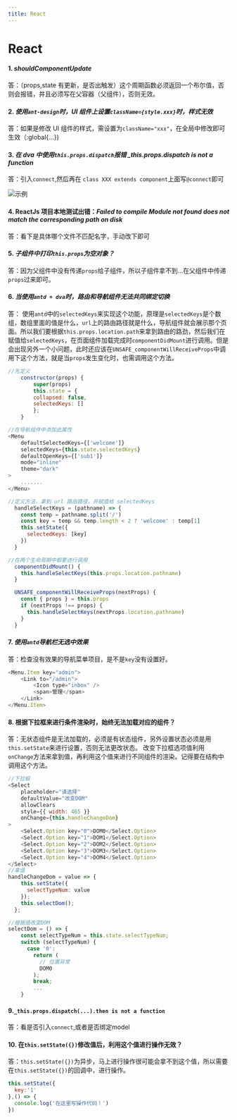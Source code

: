 ```yaml
---
title: React
---
```


# React

#### 1. _shouldComponentUpdate_

答：（props,state 有更新，是否出触发）这个周期函数必须返回一个布尔值，否则会报错，并且必须写在父容器（父组件），否则无效。

#### 2. _使用`ant-design`时，UI 组件上设置`className={style.xxx}`时，样式无效_

答：如果是修改 UI 组件的样式，需设置为`className="xxx"`，在全局中修改即可生效（:global{...})

#### 3. _在 dva 中使用`this.props.dispatch`报错 \_this.props.dispatch is not a function_

答：引入`connect`,然后再在 `class XXX extends component`上面写`@connect`即可

![示例](../.vuepress/public/imgs/react-01.png)

#### 4. ReactJs 项目本地测试出错：_Failed to compile Module not found does not match the corresponding path on disk_

答：看下是具体哪个文件不匹配名字，手动改下即可

#### 5. _子组件中打印`this.props`为空对象？_

答：因为父组件中没有传递`props`给子组件，所以子组件拿不到...在父组件中传递`props`过来即可。

#### 6. _当使用`antd + dva`时，路由和导航组件无法共同绑定切换_

答： 使用`antd`中的`selectedKeys`来实现这个功能，原理是`selectedKeys`是个数组，数组里面的值是什么，`url`上的路由路径就是什么，导航组件就会展示那个页面。所以我们要根据`this.props.location.path`来拿到路由的路劲，然后我们在赋值给`selectedKeys`，在页面组件加载完成时`componentDidMount`进行调用。但是会出现另外一个小问题，此时还应该在`UNSAFE_componentWillReceiveProps`中调用下这个方法，就是当`props`发生变化时，也需调用这个方法。

```js
//先定义
    constructor(props) {
        super(props)
        this.state = {
        collapsed: false,
        selectedKeys: []
        };
    }
```

```js
//在导航组件中添加此属性
<Menu
    defaultSelectedKeys={['welcome']}
    selectedKeys={this.state.selectedKeys}
    defaultOpenKeys={['sub1']}
    mode="inline"
    theme="dark"
>
    .......
</Menu>
```

```js
//定义方法，拿到 url 路由路径，并赋值给 selectedKeys
  handleSelectKeys = (pathname) => {
    const temp = pathname.split('/')
    const key = temp && temp.length < 2 ? 'welcome' : temp[1]
    this.setState({
      selectedKeys: [key]
    })
  }

//在两个生命周期中都要进行调用
  componentDidMount() {
    this.handleSelectKeys(this.props.location.pathname)
  }

  UNSAFE_componentWillReceiveProps(nextProps) {
    const { props } = this.props
    if (nextProps !== props) {
      this.handleSelectKeys(nextProps.location.pathname)
    }
  }
```

#### 7. _使用`antd`导航栏无选中效果_

答：检查没有效果的导航菜单项目，是不是`key`没有设置好。

```js
<Menu.Item key="admin">
    <Link to="/admin">
        <Icon type="inbox" />
        <span>管理</span>
    </Link>
</Menu.Item>
```

#### 8. 根据下拉框来进行条件渲染时，始终无法加载对应的组件？

答：无状态组件是无法加载的，必须是有状态组件，另外设置状态必须是用`this.setState`来进行设置，否则无法更改状态。
改变下拉框选项值利用`onChange`方法来拿到值，再利用这个值来进行不同组件的渲染。记得要在结构中调用这个方法。

```js
//下拉框
<Select
    placeholder="请选择"
    defaultValue="改变DOM"
    allowClears
    style={{ width: 465 }}
    onChange={this.handleChangeDom}
>
    <Select.Option key="0">DOM0</Select.Option>
    <Select.Option key="1">DOM1</Select.Option>
    <Select.Option key="2">DOM2</Select.Option>
    <Select.Option key="3">DOM3</Select.Option>
    <Select.Option key="4">DOM4</Select.Option>
</Select>
//拿值
handleChangeDom = value => {
    this.setState({
      selectTypeNum: value
    });
    this.selectDom();
  };

//根据值改变DOM
selectDom = () => {
    const selectTypeNum = this.state.selectTypeNum;
    switch (selectTypeNum) {
      case '0':
        return (
          // 位置异常
          DOM0
        );
        break;
        ...
    }
```
#### 9.`_this.props.dispatch(...).then is not a function`  
答：看是否引入`connect`,或者是否绑定model  

#### 10. 在`this.setState({})`修改值后，利用这个值进行操作无效？
答：`this.setState({})`为异步，马上进行操作很可能会拿不到这个值，所以需要在`this.setState({})`的回调中，进行操作。  
```js
this.setState({
  key:'1'
},() => {
  console.log('在这里写操作代码！')
})
```
